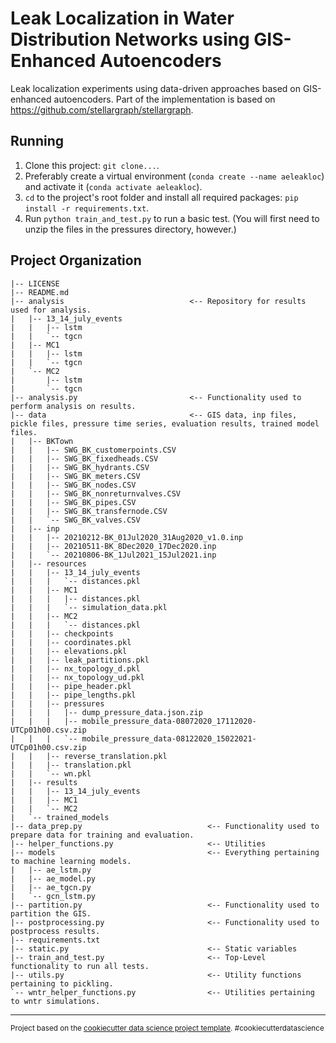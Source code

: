 Leak Localization in Water Distribution Networks using GIS-Enhanced Autoencoders
==============================

Leak localization experiments using data-driven approaches based on GIS-enhanced autoencoders. Part of the implementation is based on https://github.com/stellargraph/stellargraph.


Running
-------

1. Clone this project: `git clone...`.
2. Preferably create a virtual environment (`conda create --name aeleakloc`) and activate it (`conda activate aeleakloc`).
3. `cd` to the project's root folder and install all required packages: `pip install -r requirements.txt`.
4. Run `python train_and_test.py` to run a basic test. (You will first need to unzip the files in the pressures directory, however.)

Project Organization
------------

    |-- LICENSE
    |-- README.md
    |-- analysis                            <-- Repository for results used for analysis.
    |   |-- 13_14_july_events
    |   |   |-- lstm
    |   |   `-- tgcn
    |   |-- MC1
    |   |   |-- lstm
    |   |   `-- tgcn
    |   `-- MC2
    |       |-- lstm
    |       `-- tgcn
    |-- analysis.py                         <-- Functionality used to perform analysis on results.
    |-- data                                <-- GIS data, inp files, pickle files, pressure time series, evaluation results, trained model files.
    |   |-- BKTown
    |   |   |-- SWG_BK_customerpoints.CSV
    |   |   |-- SWG_BK_fixedheads.CSV
    |   |   |-- SWG_BK_hydrants.CSV
    |   |   |-- SWG_BK_meters.CSV
    |   |   |-- SWG_BK_nodes.CSV
    |   |   |-- SWG_BK_nonreturnvalves.CSV
    |   |   |-- SWG_BK_pipes.CSV
    |   |   |-- SWG_BK_transfernode.CSV
    |   |   `-- SWG_BK_valves.CSV
    |   |-- inp
    |   |   |-- 20210212-BK_01Jul2020_31Aug2020_v1.0.inp
    |   |   |-- 20210511-BK_8Dec2020_17Dec2020.inp
    |   |   `-- 20210806-BK_1Jul2021_15Jul2021.inp
    |   |-- resources
    |   |   |-- 13_14_july_events
    |   |   |   `-- distances.pkl
    |   |   |-- MC1
    |   |   |   |-- distances.pkl
    |   |   |   `-- simulation_data.pkl
    |   |   |-- MC2
    |   |   |   `-- distances.pkl
    |   |   |-- checkpoints
    |   |   |-- coordinates.pkl
    |   |   |-- elevations.pkl
    |   |   |-- leak_partitions.pkl
    |   |   |-- nx_topology_d.pkl
    |   |   |-- nx_topology_ud.pkl
    |   |   |-- pipe_header.pkl
    |   |   |-- pipe_lengths.pkl
    |   |   |-- pressures
    |   |   |   |-- dump_pressure_data.json.zip
    |   |   |   |-- mobile_pressure_data-08072020_17112020-UTCp01h00.csv.zip
    |   |   |   `-- mobile_pressure_data-08122020_15022021-UTCp01h00.csv.zip
    |   |   |-- reverse_translation.pkl
    |   |   |-- translation.pkl
    |   |   `-- wn.pkl
    |   |-- results
    |   |   |-- 13_14_july_events
    |   |   |-- MC1
    |   |   `-- MC2
    |   `-- trained_models
    |-- data_prep.py                            <-- Functionality used to prepare data for training and evaluation.
    |-- helper_functions.py                     <-- Utilities
    |-- models                                  <-- Everything pertaining to machine learning models.
    |   |-- ae_lstm.py
    |   |-- ae_model.py
    |   |-- ae_tgcn.py
    |   `-- gcn_lstm.py
    |-- partition.py                            <-- Functionality used to partition the GIS.
    |-- postprocessing.py                       <-- Functionality used to postprocess results.
    |-- requirements.txt                        
    |-- static.py                               <-- Static variables
    |-- train_and_test.py                       <-- Top-Level functionality to run all tests.
    |-- utils.py                                <-- Utility functions pertaining to pickling.
    `-- wntr_helper_functions.py                <-- Utilities pertaining to wntr simulations.


--------

<p><small>Project based on the <a target="_blank" href="https://drivendata.github.io/cookiecutter-data-science/">cookiecutter data science project template</a>. #cookiecutterdatascience</small></p>
